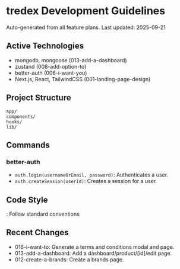 # tredex Development Guidelines

Auto-generated from all feature plans. Last updated: 2025-09-21

## Active Technologies
- mongodb, mongoose (013-add-a-dashboard)
- zustand (008-add-option-to)
- better-auth (006-i-want-you)
- Next.js, React, TailwindCSS (001-landing-page-design)

## Project Structure
```
app/
components/
hooks/
lib/
```

## Commands

### better-auth

- `auth.login(usernameOrEmail, password)`: Authenticates a user.
- `auth.createSession(userId)`: Creates a session for a user.

## Code Style
: Follow standard conventions

## Recent Changes
- 016-i-want-to: Generate a terms and conditions modal and page.
- 013-add-a-dashboard: Add a dashboard/product/[id]/edit page.
- 012-create-a-brands: Create a brands page.


<!-- MANUAL ADDITIONS START -->
<!-- MANUAL ADDITIONS END -->